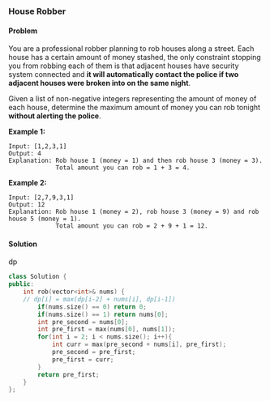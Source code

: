 ###  House Robber

#### Problem

You are a professional robber planning to rob houses along a street. Each house has a certain amount of money stashed, the only constraint stopping you from robbing each of them is that adjacent houses have security system connected and **it will automatically contact the police if two adjacent houses were broken into on the same night**.

Given a list of non-negative integers representing the amount of money of each house, determine the maximum amount of money you can rob tonight **without alerting the police**.

**Example 1:**

```
Input: [1,2,3,1]
Output: 4
Explanation: Rob house 1 (money = 1) and then rob house 3 (money = 3).
             Total amount you can rob = 1 + 3 = 4.
```

**Example 2:**

```
Input: [2,7,9,3,1]
Output: 12
Explanation: Rob house 1 (money = 2), rob house 3 (money = 9) and rob house 5 (money = 1).
             Total amount you can rob = 2 + 9 + 1 = 12.
```

#### Solution

dp

```c++
class Solution {
public:
    int rob(vector<int>& nums) {
    // dp[i] = max(dp[i-2] + nums[i], dp[i-1])
        if(nums.size() == 0) return 0;
        if(nums.size() == 1) return nums[0];
        int pre_second = nums[0];
        int pre_first = max(nums[0], nums[1]);
        for(int i = 2; i < nums.size(); i++){
            int curr = max(pre_second + nums[i], pre_first);
            pre_second = pre_first;
            pre_first = curr;
        }
        return pre_first;
    }
};
```

